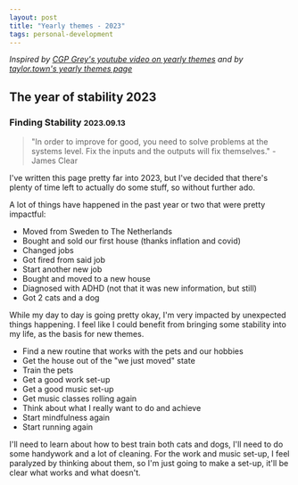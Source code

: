```yaml
---
layout: post
title: "Yearly themes - 2023"
tags: personal-development
---
```


_Inspired by [CGP Grey's youtube video on yearly themes](https://www.youtube.com/watch?v=NVGuFdX5guE) and by [taylor.town's yearly themes page](https://taylor.town/yearly-themes)_

## The year of stability 2023
### Finding Stability <small>2023.09.13</small>

> "In order to improve for good, you need to solve problems at the systems level. Fix the inputs and the outputs will fix themselves."  - James Clear

I've written this page pretty far into 2023, but I've decided that there's plenty of time left to actually do some stuff, so without further ado. 

A lot of things have happened in the past year or two that were pretty impactful:

* Moved from Sweden to The Netherlands
* Bought and sold our first house (thanks inflation and covid)
* Changed jobs 
* Got fired from said job
* Start another new job
* Bought and moved to a new house
* Diagnosed with ADHD (not that it was new information, but still)
* Got 2 cats and a dog

While my day to day is going pretty okay, I'm very impacted by unexpected things happening. I feel like I could benefit from bringing some stability into my life, as the basis for new themes. 

* Find a new routine that works with the pets and our hobbies
* Get the house out of the "we just moved" state
* Train the pets 
* Get a good work set-up
* Get a good music set-up
* Get music classes rolling again
* Think about what I really want to do and achieve
* Start mindfulness again 
* Start running again

I'll need to learn about how to best train both cats and dogs, I'll need to do some handywork and a lot of cleaning. For the work and music set-up, I feel paralyzed by thinking about them, so I'm just going to make a set-up, it'll be clear what works and what doesn't. 
